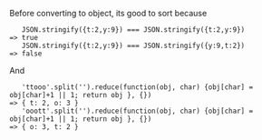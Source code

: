 Before converting to object, its good to sort because 

```
   JSON.stringify({t:2,y:9}) === JSON.stringify({t:2,y:9})
=> true
   JSON.stringify({t:2,y:9}) === JSON.stringify({y:9,t:2})
=> false
```


And 

```
   'ttooo'.split('').reduce(function(obj, char) {obj[char] = obj[char]+1 || 1; return obj }, {})
=> { t: 2, o: 3 }
   'ooott'.split('').reduce(function(obj, char) {obj[char] = obj[char]+1 || 1; return obj }, {})
=> { o: 3, t: 2 }
```
